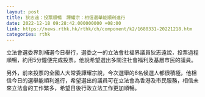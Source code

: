 ```yaml
---
layout: post
title: 狄志遠：投票順暢　譚耀宗：相信選舉能順利進行
date: 2022-12-18 09:28:42.000000000 +08:00
link: https://news.rthk.hk/rthk/ch/component/k2/1680331-20221218.htm
categories: rthk
---
```


立法會選委界別補選今日舉行，選委之一的立法會社福界議員狄志遠說，投票過程順暢，約用5分鐘便完成投票。他說希望選出多關注社會福利及基層市民的議員。

另外，前來投票的全國人大常委譚耀宗說，今次選舉的6名候選人都很積極，他相信今日的選舉能順利進行，希望選出的議員可在立法會為香港及市民服務，相信未來立法會的工作繁多，希望日後行政立法工作更加順暢。
